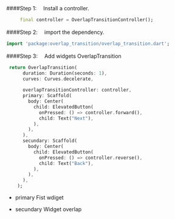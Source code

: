 ####Step 1:　
Install a controller.

```dart
	 final controller = OverlapTransitionController();
```

####Step 2:　
import the dependency.
```dart
import 'package:overlap_transition/overlap_transition.dart';
```

####Step 3:　
Add widgets OverlapTransition
```dart
 return OverlapTransition(
      duration: Duration(seconds: 1),
      curves: Curves.decelerate,
  
      overlapTransitionController: controller,
      primary: Scaffold(
        body: Center(
          child: ElevatedButton(
            onPressed: () => controller.forward(),
            child: Text("Next"),
          ),
        ),
      ),
      secundary: Scaffold(
        body: Center(
          child: ElevatedButton(
            onPressed: () => controller.reverse(),
            child: Text("Back"),
          ),
        ),
      ),
    );
```
- primary
	Fist wdiget
	
- secundary 
	Widget overlap 
	
	
	
